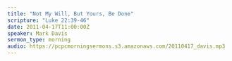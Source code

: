 ```yaml
---
title: "Not My Will, But Yours, Be Done"
scripture: "Luke 22:39-46"
date: 2011-04-17T11:00:00Z
speaker: Mark Davis
sermon_type: morning
audio: https://pcpcmorningsermons.s3.amazonaws.com/20110417_davis.mp3 
---
```



